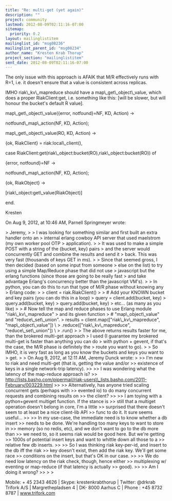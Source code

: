 ```yaml
---
title: "Re: multi-get (yet again)"
description: ""
project: community
lastmod: 2012-08-09T02:11:16-07:00
sitemap:
  priority: 0.2
layout: mailinglistitem
mailinglist_id: "msg08236"
mailinglist_parent_id: "msg08234"
author_name: "Kresten Krab Thorup"
project_section: "mailinglistitem"
sent_date: 2012-08-09T02:11:16-07:00
---
```



The only issue with this approach is AFAIK that M/R effectively runs with R=1, 
i.e. it doesn't ensure that a value is consistent across replicas. 

IMHO riak\\_kv\\_mapreduce should have a map\\_get\\_object\\_value, which does a proper 
RiakClient:get, i.e. something like this: [will be slower, but will honour the 
bucket's default R value].

map\\_get\\_object\\_value({error, notfound}=NF, KD, Action) -&gt; 
 
 notfound\\_map\\_action(NF, KD, Action); 
 
map\\_get\\_object\\_value(RO, KD, Action) -&gt; 
 
 {ok, RiakClient} = riak:local\\_client(), 
 
 case RiakClient:get(riak\\_object:bucket(RO),riak\\_object:bucket(RO)) of 
 
 {error, notfound}=NF -&gt; 
 
 notfound\\_map\\_action(NF, KD, Action); 
 
 {ok, RiakObject} -&gt; 
 
 [riak\\_object:get\\_value(RiakObject)] 
 
 end. 
 
 
 
 
 


Kresten


On Aug 9, 2012, at 10:46 AM, Parnell Springmeyer  wrote:

&gt; Jeremy,
&gt; 
&gt; I was looking for something similar and first built an extra handler onto an 
&gt; internal erlang cowboy API server that used maelstrom (my own worker pool OTP 
&gt; application).
&gt; 
&gt; It was used to make a simple POST with a string of the {bucket, key} pairs 
&gt; and the server would concurrently GET and combine the results and send it 
&gt; back. This was very fast (thousands of keys GET in ms).
&gt; 
&gt; Since that seemed gross, I then decided (based on some input from someone 
&gt; else on the list) to try using a simple Map/Reduce phase that did not use 
&gt; javascript but the erlang functions (since those are going to be really fast 
&gt; and take advantage Erlang's concurrency better than the javascript VM's).
&gt; 
&gt; In python, you can do this to run that type of M/R phase without knowing any 
&gt; Erlang code:
&gt; 
&gt; client = riak.RiakClient()
&gt; 
&gt; # Add your KNOWN bucket and key pairs (you can do this in a loop)
&gt; query = client.add(bucket, key)
&gt; query.add(bucket, key)
&gt; query.add(bucket, key)
&gt; etc… (as many as you like)
&gt; 
&gt; # Now tell the map and reduce phases to use Erlang module "riak\\_kv\\_mapreduce" 
&gt; and its given function 
&gt; # "map\\_object\\_value" and "reduce\\_set\\_union".
&gt; results = client.map(["riak\\_kv\\_mapreduce", "map\\_object\\_value"]) \\
&gt; .reduce(["riak\\_kv\\_mapreduce", "reduce\\_set\\_union"]) \\
&gt; .run()
&gt; 
&gt; The above returns results faster for me, than the brokered multi-get approach 
&gt; I used (I guarantee my brokered multi-get is faster than anything you can do 
&gt; with python + gevent, if that's the case, the M/R phase is definitely the 
&gt; route you want to go).
&gt; 
&gt; So IMHO, it is very fast as long as you know the buckets and keys you want to 
&gt; get.
&gt; 
&gt; On Aug 9, 2012, at 12:11 AM, Jeremy Dunck wrote:
&gt; 
&gt;&gt; I'm new to riak and need multi-get (that is, getting the value and/or
&gt;&gt; existence of keys in a single network-trip latency).
&gt;&gt; 
&gt;&gt; I was wondering what the latency of the map-reduce approach is?
&gt;&gt; http://lists.basho.com/pipermail/riak-users\\_lists.basho.com/2011-February/003229.html
&gt;&gt; 
&gt;&gt; Alternatively, has anyone tried scaling concurrent gets (perhaps with
&gt;&gt; evented io) to do many concurrent requests and combining results on
&gt;&gt; the client?
&gt;&gt; 
&gt;&gt; I am toying with a python+gevent multiget function. If the stance is
&gt;&gt; still that a multiget operation doesn't belong in core, I'm a little
&gt;&gt; surprised that there doesn't seem to at least be a nice client-lib API
&gt;&gt; func to do it. It sure seems useful...
&gt;&gt; 
&gt;&gt; In my use-case, the immediate need is to know whether a db insert
&gt;&gt; needs to be done. We're handling too many keys to want to store in
&gt;&gt; memory (so no redis, etc), and we don't want to go to the db more than
&gt;&gt; we need to, so it seems riak would be good here. But we're getting
&gt;&gt; 1000s of potential insert keys and want to whittle down all those to a
&gt;&gt; relative few db inserts.
&gt;&gt; 
&gt;&gt; So I was thinking riak key-per-id, and insert to the db iff the riak
&gt;&gt; key doesn't exist, then add the riak key. We'll get some race
&gt;&gt; conditions on the insert, but that's OK in our case.
&gt;&gt; 
&gt;&gt; We do need low latency on the riak check, though, hence either
&gt;&gt; multiplexing w/ eventing or map-reduce (if that latency is actually
&gt;&gt; good).
&gt;&gt; 
&gt;&gt; Am I doing it wrong?
&gt;&gt; 
&gt; 
&gt; 

Mobile: + 45 2343 4626 | Skype: krestenkrabthorup | Twitter: @drkrab
Trifork A/S | Margrethepladsen 4 | DK- 8000 Aarhus C | Phone : +45 8732 
8787 | www.trifork.com
 
